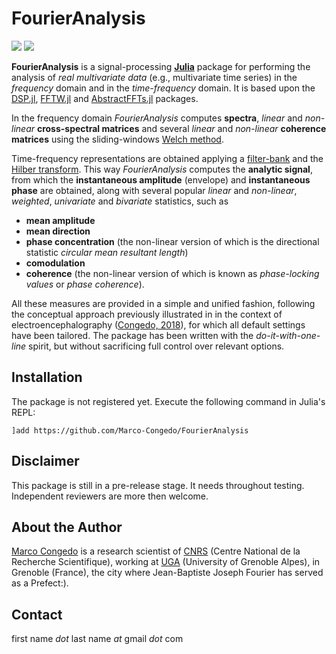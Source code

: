 # FourierAnalysis

[![](https://img.shields.io/badge/docs-latest-blue.svg)](https://Marco-Congedo.github.io/FourierAnalysis.jl/latest)
[![](https://img.shields.io/badge/docs-dev-blue.svg)](https://Marco-Congedo.github.io/FourierAnalysis.jl/dev)

**FourierAnalysis** is a signal-processing [**Julia**](https://julialang.org/) package for
performing the analysis of *real multivariate data* (e.g., multivariate time series)
in the *frequency* domain and in the *time-frequency* domain. It is based upon the
[DSP.jl](https://github.com/JuliaDSP/DSP.jl), [FFTW.jl](https://github.com/JuliaMath/FFTW.jl) and [AbstractFFTs.jl](https://github.com/JuliaMath/AbstractFFTs.jl) packages.

In the frequency domain *FourierAnalysis* computes **spectra**, *linear* and
*non-linear* **cross-spectral matrices** and several *linear* and *non-linear* **coherence matrices** using the sliding-windows [Welch method](https://en.wikipedia.org/wiki/Welch%27s_method).

Time-frequency representations are obtained applying a
[filter-bank](https://en.wikipedia.org/wiki/Filter_bank) and the
[Hilber transform](https://en.wikipedia.org/wiki/Hilbert_transform).
This way *FourierAnalysis* computes the **analytic signal**, from which the **instantaneous amplitude** (envelope) and **instantaneous phase** are obtained, along with several popular *linear* and *non-linear*, *weighted*, *univariate* and *bivariate* statistics, such as
- **mean amplitude** 
- **mean direction** 
- **phase concentration** (the non-linear version of which is the directional statistic *circular mean resultant length*)
- **comodulation**
- **coherence** (the non-linear version of which is known as *phase-locking values* or *phase coherence*).

All these measures are provided in a simple and unified fashion, following the conceptual approach previously illustrated in
in the context of electroencephalography ([Congedo, 2018](https://hal.archives-ouvertes.fr/hal-01868538/document)), for which all default settings have been tailored. The package has been written with the *do-it-with-one-line* spirit, but without sacrificing full control over relevant options.

## Installation

The package is not registered yet.
Execute the following command in Julia's REPL:

    ]add https://github.com/Marco-Congedo/FourierAnalysis

## Disclaimer

This package is still in a pre-release stage. It needs throughout testing.
Independent reviewers are more then welcome.

## About the Author

[Marco Congedo](https://sites.google.com/site/marcocongedo) is
a research scientist of [CNRS](http://www.cnrs.fr/en) (Centre National de la Recherche Scientifique), working at [UGA](https://www.univ-grenoble-alpes.fr/english/) (University of Grenoble Alpes), in Grenoble (France), the city where Jean-Baptiste Joseph Fourier has served as a Prefect:).

## Contact 
first name *dot* last name *at* gmail *dot* com
